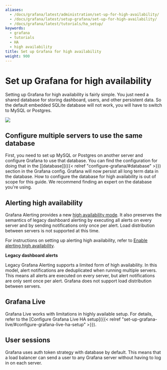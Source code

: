 ```yaml
---
aliases:
  - /docs/grafana/latest/administration/set-up-for-high-availability/
  - /docs/grafana/latest/setup-grafana/set-up-for-high-availability/
  - /docs/grafana/latest/tutorials/ha_setup/
keywords:
  - grafana
  - tutorials
  - HA
  - high availability
title: Set up Grafana for high availability
weight: 900
---
```


# Set up Grafana for high availability

Setting up Grafana for high availability is fairly simple. You just need a shared database for storing dashboard, users,
and other persistent data. So the default embedded SQLite database will not work, you will have to switch to MySQL or Postgres.

<div class="text-center">
  <img src="/static/img/docs/tutorials/grafana-high-availability.png"  max-width= "800px" class="center" />
</div>

## Configure multiple servers to use the same database

First, you need to set up MySQL or Postgres on another server and configure Grafana to use that database.
You can find the configuration for doing that in the [[database]]({{< relref "configure-grafana/#database" >}}) section in the Grafana config.
Grafana will now persist all long term data in the database. How to configure the database for high availability is out of scope for this guide. We recommend finding an expert on the database you're using.

## Alerting high availability

Grafana Alerting provides a new [high availability mode](https://grafana.com/docs/grafana/latest/alerting/fundamentals/high-availability). It also preserves the semantics of legacy dashboard alerting by executing all alerts on every server and by sending notifications only once per alert. Load distribution between servers is not supported at this time.

For instructions on setting up alerting high availability, refer to [Enable alerting high availability](https://grafana.com/docs/grafana/next/alerting/set-up/configure-high-availability/).

**Legacy dashboard alerts**

Legacy Grafana Alerting supports a limited form of high availability. In this model, alert notifications are deduplicated when running multiple servers. This means all alerts are executed on every server, but alert notifications are only sent once per alert. Grafana does not support load distribution between servers.

## Grafana Live

Grafana Live works with limitations in highly available setup. For details, refer to the [Configure Grafana Live HA setup]({{< relref "set-up-grafana-live/#configure-grafana-live-ha-setup" >}}).

## User sessions

Grafana uses auth token strategy with database by default. This means that a load balancer can send a user to any Grafana server without having to log in on each server.
